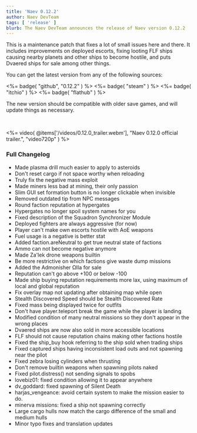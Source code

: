 ```yaml
---
title: 'Naev 0.12.2'
author: Naev DevTeam
tags: [ 'release' ]
blurb: The Naev DevTeam announces the release of Naev version 0.12.2
---
```


This is a maintenance patch that fixes a lot of small issues here and there. It
includes improvements on deployed escorts, fixing looting FLF ships causing
nearby planets and other ships to become hostile, and puts Dvaered ships for
sale among other things.

You can get the latest version from any of the following sources:

<%= badge( "github", "0.12.2" ) %>
<%= badge( "steam" ) %>
<%= badge( "itchio" ) %>
<%= badge( "flathub" ) %>

The new version should be compatible with older save games, and will update
things as necessary.

<br>

<%= video( @items['/videos/0.12.0_trailer.webm'], "Naev 0.12.0 official trailer.", "video720p" ) %>

### Full Changelog
* Made plasma drill much easier to apply to asteroids
* Don't reset cargo if not space worthy when reloading
* Truly fix the negative mass exploit
* Made miners less bad at mining, their only passion
* Slim GUI set formation button is no longer clickable when invisible
* Removed outdated tip from NPC messages
* Round faction reputation at hypergates
* Hypergates no longer spoil system names for you
* Fixed description of the Squadron Synchronizer Module
* Deployed fighters are always aggressive (for now)
* Player can't make own escorts hostile with AoE weapons
* Fuel usage is a negative is better stat
* Added faction.areNeutral to get true neutral state of factions
* Ammo can not become negative anymore
* Made Za'lek drone weapons builtin
* Be more restrictive on which factions give waste dump missions
* Added the Admonisher ΩIIa for sale
* Reputation can't go above +100 or below -100
* Made ship buying reputation requirements more lax, using maximum of local and global reputation
* Fix overlay map not updating after obtaining map while open
* Stealth Discovered Speed should be Stealth Discovered Rate
* Fixed mass being displayed twice for outfits
* Don't have player.teleport break the game while the player is landing
* Modified condition of many neutral missions so they don't appear in the wrong places
* Dvaered ships are now also sold in more accessible locations
* FLF should not cause reputation chains making other factions hostile
* Fixed the ship_buy hook referring to the ship sold when trading ships
* Fixed captured ships having inconsistent load outs and not spawning near the pilot
* Fixed zebra losing cylinders when thrusting
* Don't remove builtin weapons when spawning pilots naked
* Fixed pilot.distress() not sending signals to spobs
* lovebiz01: fixed condition allowing it to appear anywhere
* dv_goddard: fixed spawning of Silent Death
* harjas_vengeance: avoid certain system to make the mission easier to do.
* minerva missions: fixed a ship not spawning correctly
* Large cargo hulls now match the cargo difference of the small and medium hulls
* Minor typo fixes and translation updates
